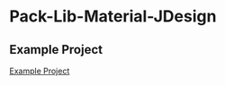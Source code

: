 # Pack-Lib-Material-JDesign

## Example Project

[Example Project](https://github.com/ComandPromt/Pack-Material-Design)